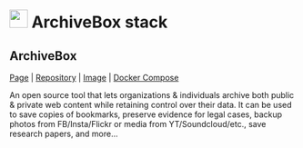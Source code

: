 # <img alt="" src="https://cdn.jsdelivr.net/gh/walkxcode/dashboard-icons/png/archivebox.png" height="32px"> ArchiveBox stack

## ArchiveBox

[Page](https://archivebox.io/) |
[Repository](https://github.com/ArchiveBox/ArchiveBox) |
[Image](https://hub.docker.com/r/archivebox/archivebox) |
[Docker Compose](https://github.com/ArchiveBox/ArchiveBox/blob/main/docker-compose.yml)

An open source tool that lets organizations & individuals archive both public
& private web content while retaining control over their data. It can be used to
save copies of bookmarks, preserve evidence for legal cases, backup photos from
FB/Insta/Flickr or media from YT/Soundcloud/etc., save research papers, and
more...
